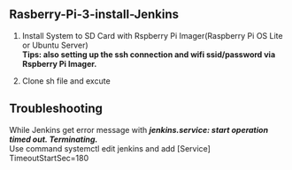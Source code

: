 ## Rasberry-Pi-3-install-Jenkins
1. Install System to SD Card with Rspberry Pi Imager(Raspberry Pi OS Lite or Ubuntu Server)<br>
**Tips: also setting up the ssh connection and wifi ssid/password via Rspberry Pi Imager.**<br>

2. Clone sh file and excute<br>

## Troubleshooting
While Jenkins get error message with **_jenkins.service: start operation timed out. Terminating._**<br>
Use command systemctl edit jenkins and add [Service] TimeoutStartSec=180

